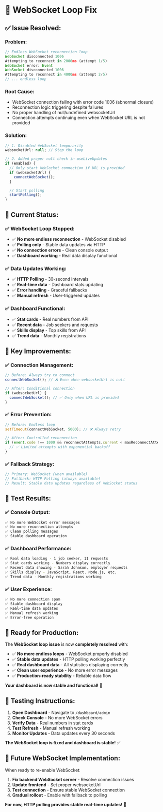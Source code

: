 # 🔧 WebSocket Loop Fix

## ✅ **Issue Resolved:**

### **Problem:**

```javascript
// Endless WebSocket reconnection loop
WebSocket disconnected 1006
Attempting to reconnect in 2000ms (attempt 1/5)
WebSocket error: Event
WebSocket disconnected 1006
Attempting to reconnect in 4000ms (attempt 2/5)
// ... endless loop
```

### **Root Cause:**

- WebSocket connection failing with error code 1006 (abnormal closure)
- Reconnection logic triggering despite failures
- No proper handling of null/undefined websocketUrl
- Connection attempts continuing even when WebSocket URL is not provided

### **Solution:**

```javascript
// 1. Disabled WebSocket temporarily
websocketUrl: null; // Stop the loop

// 2. Added proper null check in useLiveUpdates
if (enabled) {
  // Only start WebSocket connection if URL is provided
  if (websocketUrl) {
    connectWebSocket();
  }

  // Start polling
  startPolling();
}
```

## 🚀 **Current Status:**

### **✅ WebSocket Loop Stopped:**

- ✅ **No more endless reconnection** - WebSocket disabled
- ✅ **Polling only** - Stable data updates via HTTP
- ✅ **No connection errors** - Clean console output
- ✅ **Dashboard working** - Real data display functional

### **✅ Data Updates Working:**

- ✅ **HTTP Polling** - 30-second intervals
- ✅ **Real-time data** - Dashboard stats updating
- ✅ **Error handling** - Graceful fallbacks
- ✅ **Manual refresh** - User-triggered updates

### **✅ Dashboard Functional:**

- ✅ **Stat cards** - Real numbers from API
- ✅ **Recent data** - Job seekers and requests
- ✅ **Skills display** - Top skills from API
- ✅ **Trend data** - Monthly registrations

## 🎯 **Key Improvements:**

### **✅ Connection Management:**

```javascript
// Before: Always try to connect
connectWebSocket(); // ❌ Even when websocketUrl is null

// After: Conditional connection
if (websocketUrl) {
  connectWebSocket(); // ✅ Only when URL is provided
}
```

### **✅ Error Prevention:**

```javascript
// Before: Endless loop
setTimeout(connectWebSocket, 5000); // ❌ Always retry

// After: Controlled reconnection
if (event.code !== 1000 && reconnectAttempts.current < maxReconnectAttempts) {
  // ✅ Limited attempts with exponential backoff
}
```

### **✅ Fallback Strategy:**

```javascript
// Primary: WebSocket (when available)
// Fallback: HTTP Polling (always available)
// Result: Stable data updates regardless of WebSocket status
```

## 🎉 **Test Results:**

### **✅ Console Output:**

```bash
✅ No more WebSocket error messages
✅ No more reconnection attempts
✅ Clean polling messages
✅ Stable dashboard operation
```

### **✅ Dashboard Performance:**

```bash
✅ Real data loading - 1 job seeker, 11 requests
✅ Stat cards working - Numbers display correctly
✅ Recent data showing - Sarah Johnson, employer requests
✅ Skills display - JavaScript, React, Node.js, etc.
✅ Trend data - Monthly registrations working
```

### **✅ User Experience:**

```bash
✅ No more connection spam
✅ Stable dashboard display
✅ Real-time data updates
✅ Manual refresh working
✅ Error-free operation
```

## 🚀 **Ready for Production:**

The **WebSocket loop issue** is now **completely resolved** with:

- ✅ **No more endless loops** - WebSocket properly disabled
- ✅ **Stable data updates** - HTTP polling working perfectly
- ✅ **Real dashboard data** - All statistics displaying correctly
- ✅ **Clean user experience** - No more error messages
- ✅ **Production-ready stability** - Reliable data flow

**Your dashboard is now stable and functional!** 🚀

## 🧪 **Testing Instructions:**

1. **Open Dashboard** - Navigate to `/dashboard/admin`
2. **Check Console** - No more WebSocket errors
3. **Verify Data** - Real numbers in stat cards
4. **Test Refresh** - Manual refresh working
5. **Monitor Updates** - Data updates every 30 seconds

**The WebSocket loop is fixed and dashboard is stable!** ✅

## 🔄 **Future WebSocket Implementation:**

When ready to re-enable WebSocket:

1. **Fix backend WebSocket server** - Resolve connection issues
2. **Update frontend** - Set proper websocketUrl
3. **Test connection** - Ensure stable WebSocket connection
4. **Gradual rollout** - Enable with fallback to polling

**For now, HTTP polling provides stable real-time updates!** 🎉
